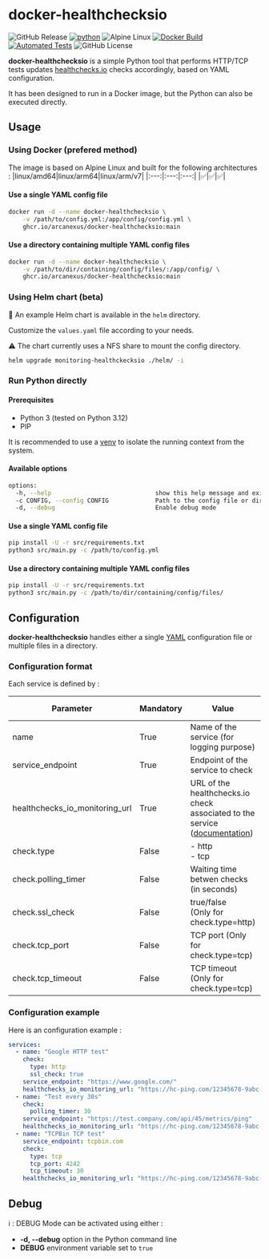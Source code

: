 # docker-healthchecksio
![GitHub Release](https://img.shields.io/github/v/release/arcanexus/docker-healthchecksio)
[![python](https://img.shields.io/badge/Python-3.12-3776AB.svg?style=flat&logo=python&logoColor=white)](https://www.python.org)
![Alpine Linux](https://img.shields.io/badge/Run_on_Alpine_Linux-%230D597F.svg?logo=alpine-linux&logoColor=white)
[![Docker Build](https://github.com/Arcanexus/docker-healthchecksio/actions/workflows/docker-publish.yml/badge.svg)](https://github.com/Arcanexus/docker-healthchecksio/actions/workflows/docker-publish.yml)
[![Automated Tests](https://github.com/Arcanexus/docker-healthchecksio/actions/workflows/tests.yml/badge.svg)](https://github.com/Arcanexus/docker-healthchecksio/actions/workflows/tests.yml)
![GitHub License](https://img.shields.io/github/license/arcanexus/docker-healthchecksio)

**docker-healthchecksio** is a simple Python tool that performs HTTP/TCP tests updates [healthchecks.io](https://healthchecks.io) checks accordingly, based on YAML configuration.

It has been designed to run in a Docker image, but the Python can also be executed directly.

## Usage
### Using Docker (prefered method)
The image is based on Alpine Linux and built for the following architectures :
|linux/amd64|linux/arm64|linux/arm/v7|
|:---:|:---:|:---:|
|✅|✅|✅|


#### Use a single YAML config file
```bash
docker run -d --name docker-healthchecksio \
    -v /path/to/config.yml:/app/config/config.yml \
    ghcr.io/arcanexus/docker-healthchecksio:main
```

#### Use a directory containing multiple YAML config files
```bash
docker run -d --name docker-healthchecksio \
    -v /path/to/dir/containing/config/files/:/app/config/ \
    ghcr.io/arcanexus/docker-healthchecksio:main
```

### Using Helm chart (beta)
:construction: An example Helm chart is available in the `helm` directory. 

Customize the `values.yaml` file according to your needs.

:warning: The chart currently uses a NFS share to mount the config directory.

```bash
helm upgrade monitoring-healthckecksio ./helm/ -i
```

### Run Python directly

#### Prerequisites
- Python 3 (tested on Python 3.12)
- PIP

It is recommended to use a [venv](https://docs.python.org/fr/3/library/venv.html) to isolate the running context from the system.

#### Available options
```bash
options:
  -h, --help                             show this help message and exit
  -c CONFIG, --config CONFIG             Path to the config file or directory
  -d, --debug                            Enable debug mode
```

#### Use a single YAML config file

```bash
pip install -U -r src/requirements.txt
python3 src/main.py -c /path/to/config.yml
```

#### Use a directory containing multiple YAML config files

```bash
pip install -U -r src/requirements.txt
python3 src/main.py -c /path/to/dir/containing/config/files/
```


## Configuration
**docker-healthchecksio** handles either a single [YAML](https://en.wikipedia.org/wiki/YAML) configuration file or multiple files in a directory.
### Configuration format
Each service is defined by :

|Parameter   |Mandatory|Value   |Default value|
|---|---|---|---|
|name |True|Name of the service (for logging purpose)||
|service_endpoint|True|Endpoint of the service to check                                  ||
|healthchecks_io_monitoring_url|True|URL of the healthchecks.io check associated to the service ([documentation](https://healthchecks.io/docs/http_api/#success-uuid))  ||
|check.type|False|- http<br>- tcp|http|
|check.polling_timer|False|Waiting time betwen checks (in seconds)|60|
|check.ssl_check|False|true/false<br>(Only for check.type=http)|true|
|check.tcp_port|False|TCP port (Only for check.type=tcp)|80|
|check.tcp_timeout|False|TCP timeout (Only for check.type=tcp)|5|

### Configuration example
Here is an configuration example :
```yaml
services:
  - name: "Google HTTP test"
    check:
      type: http
      ssl_check: true
    service_endpoint: "https://www.google.com/"
    healthchecks_io_monitoring_url: "https://hc-ping.com/12345678-9abc-defg-hijk-lmnopqrstuv"
  - name: "Test every 30s"
    check:
      polling_timer: 30
    service_endpoint: "https://test.company.com/api/45/metrics/ping"
    healthchecks_io_monitoring_url: "https://hc-ping.com/12345678-9abc-defg-hijk-zzzzzzzzzzz"
  - name: "TCPBin TCP test"
    service_endpoint: tcpbin.com
    check:
      type: tcp
      tcp_port: 4242
      tcp_timeout: 30
    healthchecks_io_monitoring_url: "https://hc-ping.com/12345678-9abc-defg-hijk-zzzzzzzzzzz"
```

## Debug
:information_source: : DEBUG Mode can be activated using either :
- **-d, --debug** option in the Python command line
- **DEBUG** environment variable set to `true`